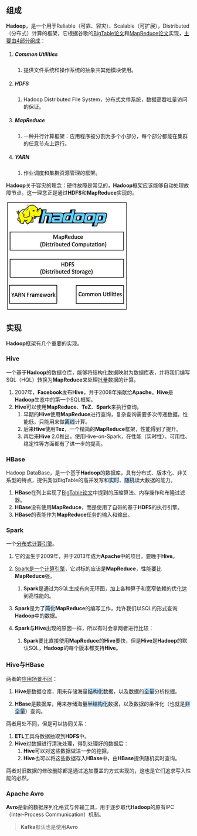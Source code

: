 ## 组成

**Hadoop**，是一个用于Reliable（可靠、容灾）、Scalable（可扩展），Distributed（分布式）计算的框架，它根据谷歌的[BigTable论文](https://static.googleusercontent.com/media/research.google.com/zh-CN//archive/bigtable-osdi06.pdf)和[MapReduce论文](https://static.googleusercontent.com/media/research.google.com/zh-CN//archive/mapreduce-osdi04.pdf)实现，[主要由4部分组成](https://www.cnblogs.com/along21/p/10496468.html)：

1. ##### Common Utilities

   1. 提供文件系统和操作系统的抽象共其他模块使用。

2. ##### HDFS

   1. Hadoop Distributed File System，分布式文件系统，数据高吞吐量访问的保证。

3. ##### MapReduce

   1. 一种并行计算框架：应用程序被分割为多个小部分，每个部分都能在集群的任意节点上运行。

4. ##### YARN

   1. 作业调度和集群资源管理的框架。

**Hadoop**关于容灾的理念：硬件故障是常见的，**Hadoop**框架应该能够自动处理故障节点。这一理念正是通过**HDFS**和**MapReduce**实现的。

![](../images/9/hadoop-framework.png)



## 实现

**Hadoop**框架有几个重要的实现。

### **Hive**

一个基于**Hadoop**的数据仓库，能够将结构化数据映射为数据库表，并将我们编写SQL（HQL）转换为**MapReduce**来处理批量数据的计算。

1. 2007年，**Facebook**发布**Hive**，并于2008年捐献给**Apache**。**Hive**是**Hadoop**生态中的第一个SQL框架。
2. **Hive**可以使用**MapReduce**、**TeZ**、**Spark**来执行查询。
   1. 早期的**Hive**使用**MapReduce**进行查询，复杂查询需要多次传递数据，性能低，只能用来做<span style=background:#c2e2ff>离线</span>计算。
   2. 后来**Hive**使用**Tez**，一个精简的**MapReduce**框架，性能得到了提升。
   3. 再后来**Hive** 2.0推出，使用Hive-on-Spark，在性能（实时性）、可用性、稳定性等方面都有了进一步的提高。

### HBase

Hadoop DataBase，是一个基于**Hadoop**的数据库，具有分布式、版本化、非关系型的特点，提供类似BigTable的高并发写和<span style=background:#c2e2ff>实时</span>、<span style=background:#c2e2ff>随机</span>读大数据的能力。

1. **HBase**在列上实现了[BigTable论文](https://static.googleusercontent.com/media/research.google.com/zh-CN//archive/bigtable-osdi06.pdf)中提到的压缩算法、内存操作和布隆过滤器。
2. **HBase**没有使用**MapReduce**，而是使用了自带的基于**HDFS**的执行引擎。
3. **HBase**的表能作为**MapReduce**任务的输入和输出。

### Spark

一个[分布式计算引擎](https://www.techug.com/post/open-source-sql-engine.html)。

1. 它的诞生于2009年，并于2013年成为**Apache**中的项目，要晚于**Hive**。
2. [Spark是一个计算引擎](https://www.codenong.com/cs109813783/)，它对标的应该是**MapReduce**，性能要比**MapReduce**强。
   1. **Spark**是通过为SQL生成有向无环图，加上各种算子和宽窄依赖的优化达到高性能的。

3. **Spark**是为了<span style=background:#c2e2ff>简化</span>**MapReduce**的编写工作，允许我们以SQL的形式查询**Hadoop**中的数据。

4. **Spark**与**Hive**出现的原因一样，所以有时会拿两者进行比较：
   1. **Spark**要比直接使用**MapReduce**的**Hive**要快，但是**Hive**是**Hadoop**的默认SQL，**Hadoop**的每个版本都支持**Hive**。

### Hive与HBase

两者的[应用场景不同](https://blog.csdn.net/zx8167107/article/details/79265537)：

1. **Hive**是数据仓库，用来存储海量<span style=background:#c2e2ff>结构化</span>数据，以及数据的<span style=background:#c2e2ff>全量</span>分析挖掘。

2. **HBase**是数据库，用来存储海量<span style=background:#c2e2ff>半结构化</span>数据，以及数据的条件化（也就是<span style=background:#c2e2ff>非全量</span>）查询。


两者用处不同，但是可以协同关系：

1. **ETL**工具将数据抽取到**HDFS**中。
2. **Hive**对数据进行清洗处理，得到处理好的数据后：
   1. **Hive**可以对这些数据做进一步的挖掘，
   2. **Hive**也可以将这些数据存入**HBase**中，由**HBase**提供随机实时查询。

两者对旧数据的修改删除都是通过追加覆盖的方式实现的，这也是它们追求写入性能的必然。

### Apache Avro

**Avro**是新的数据序列化格式与传输工具，用于逐步取代**Hadoop**的原有IPC（Inter-Process Communication）机制。

> **Kafka**默认也是使用**Avro**

